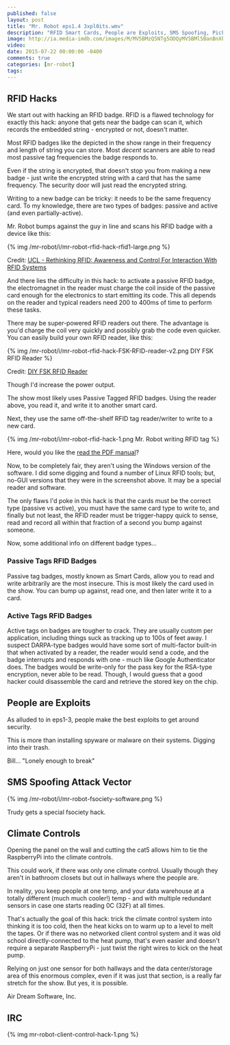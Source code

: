 ```yaml
---
published: false
layout: post
title: "Mr. Robot eps1.4 3xpl0its.wmv"
description: "RFID Smart Cards, People are Exploits, SMS Spoofing, Picking Locks, IRC Chatrooms, Climate Controls"
image: http://ia.media-imdb.com/images/M/MV5BMzQ5NTg5ODQyMV5BMl5BanBnXkFtZTgwNjcxNzMzNjE@._V1_UX200_CR0,0,200,112_AL_.jpg
video: 
date: 2015-07-22 00:00:00 -0400
comments: true
categories: [mr-robot]
tags: 
---
```


## RFID Hacks

We start out with hacking an RFID badge.  RFID is a flawed technology for exactly this hack: anyone that gets near the badge can scan it, which records the embedded string - encrypted or not, doesn't matter.

Most RFID badges like the depicted in the show range in their frequency and length of string you can store.  Most *decent* scanners are able to read most passive tag frequencies the badge responds to.  

Even if the string is encrypted, that doesn't stop you from making a new badge - just write the encrypted string with a card that has the same frequency.  The security door will just read the encrypted string.  

Writing to a new badge can be tricky: it needs to be the same frequency card.  To my knowledge, there are two types of badges: passive and active (and even partially-active).

Mr. Robot bumps against the guy in line and scans his RFID badge with a device like this:

{% img /mr-robot/i/mr-robot-rfid-hack-rfid1-large.png  %}

Credit: [UCL - Rethinking RFID: Awareness and Control For Interaction With RFID Systems](http://www.nicolaimarquardt.com/research.html)

And there lies the difficulty in this hack: to activate a passive RFID badge, the electromagnet in the reader must charge the coil inside of the passive card enough for the electronics to start emitting its code.  This all depends on the reader and typical readers need 200 to 400ms of time to perform these tasks.

There may be super-powered RFID readers out there.  The advantage is you'd charge the coil very quickly and possibly grab the code even quicker.  You can easily build your own RFID reader, like this:

{% img /mr-robot/i/mr-robot-rfid-hack-FSK-RFID-reader-v2.png DIY FSK RFID Reader %}

Credit: [DIY FSK RFID Reader](http://playground.arduino.cc/Main/DIYRFIDReader)

Though I'd increase the power output.

The show most likely uses Passive Tagged RFID badges.  Using the reader above, you read it, and write it to another smart card.

Next, they use the same off-the-shelf RFID tag reader/writer to write to a new card.

{% img /mr-robot/i/mr-robot-rfid-hack-1.png Mr. Robot writing RFID tag %}

Here, would you like the [read the PDF manual](https://www.google.com/url?sa=i&rct=j&q=&esrc=s&source=images&cd=&cad=rja&uact=8&ved=0CAUQjhxqFQoTCKiN4JW19cYCFct3Pgod_ewFqQ&url=http%3A%2F%2Fwww.tradekorea.com%2Fproducts%2FproductDetail.do%3Faction%3Ddownload%26productfileno%3D6865&ei=lAyzVajzKsvv-QH92ZfICg&psig=AFQjCNHch2hk_lRclgq3HNwsgxAjf2f7jg&ust=1437883364434864)?  

Now, to be completely fair, they aren't using the Windows version of the software.  I did some digging and found a number of Linux RFID tools; but, no-GUI versions that they were in the screenshot above.  It may be a special reader and software.

The only flaws I'd poke in this hack is that the cards must be the correct type (passive vs active), you must have the same card type to write to, and finally but not least, the RFID reader must be trigger-happy quick to sense, read and record all within that fraction of a second you bump against someone.


Now, some additional info on different badge types...

### Passive Tags RFID Badges

Passive tag badges, mostly known as Smart Cards, allow you to read and write arbitrarily are the most insecure.  This is most likely the card used in the show.  You can bump up against, read one, and then later write it to a card.

### Active Tags RFID Badges

Active tags on badges are tougher to crack. They are usually custom per application, including things suck as tracking up to 100s of feet away.  I suspect DARPA-type badges would have some sort of multi-factor built-in that when activated by a reader, the reader would send a code, and the badge interrupts and responds with one - much like Google Authenticator does.  The badges would be write-only for the pass key for the RSA-type encryption, never able to be read.  Though, I would guess that a good hacker could disassemble the card and retrieve the stored key on the chip.

## People are Exploits

As alluded to in eps1-3, people make the best exploits to get around security.

This is more than installing spyware or malware on their systems.  Digging into their trash.  

Bill... "Lonely enough to break"

## SMS Spoofing Attack Vector

{% img /mr-robot/i/mr-robot-fsociety-software.png %}

Trudy gets a special fsociety hack.

## Climate Controls

Opening the panel on the wall and cutting the cat5 allows him to tie the RaspberryPi into the climate controls.  

This could work, if there was only one climate control.  Usually though they aren't in bathroom closets but out in hallways where the people are.  

In reality, you keep people at one temp, and your data warehouse at a totally different (much much cooler!) temp - and with multiple redundant sensors in case one starts reading 0C (32F) at all times.  

That's actually the goal of this hack: trick the climate control system into thinking it is too cold, then the heat kicks on to warm up to a level to melt the tapes.  Or if there was no networked client control system and it was old school directly-connected to the heat pump, that's even easier and doesn't require a separate RaspberryPi - just twist the right wires to kick on the heat pump.  

Relying on just one sensor for both hallways and the data center/storage area of this enormous complex, even if it was just that section, is a really far stretch for the show.  But yes, it is possible.

Air Dream Software, Inc.

## IRC

{% img mr-robot-client-control-hack-1.png %}